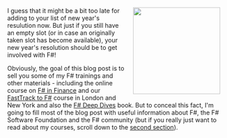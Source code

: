 ﻿<img src="http://tomasp.net/blog/2015/why-fsharp-in-2015/gingerbread.jpg" style="width:200px;float:right;margin:15px" />

I guess that it might be a bit too late for adding to your list of new year's resulution now.
But just if you still have an empty slot (or in case an originally taken slot has become
available), your new year's resolution should be to get involved with F#!

Obviously, the goal of this blog post is to sell you some of my F# trainings and other materials -
including the online course on [F# in Finance](http://fsharpworks.com/workshops/finance.html) and our
[FastTrack to F#](http://fsharpworks.com/workshops/fast-track.html) course in London and New York
and also the [F# Deep Dives](http://manning.com/petricek2) book. But to conceal this fact, I'm
going to fill most of the blog post with useful information about F#, the F# Software Foundation
and the F# community (but if you really just want to read about my courses, scroll down to the
[second section](http://tomasp.net/blog/2015/why-fsharp-in-2015/index.html#courses)).
